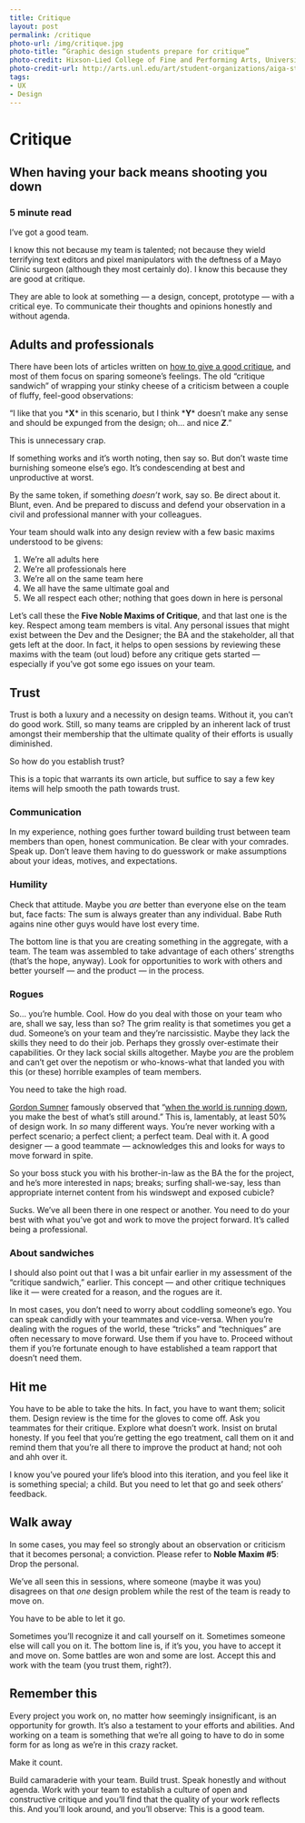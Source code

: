 ```yaml
---
title: Critique
layout: post
permalink: /critique
photo-url: /img/critique.jpg
photo-title: “Graphic design students prepare for critique”
photo-credit: Hixson-Lied College of Fine and Performing Arts, University of Nebraska–Lincoln
photo-credit-url: http://arts.unl.edu/art/student-organizations/aiga-students-design
tags:
- UX
- Design
---
```


# Critique

## When having your back means shooting you down

### 5 minute read

I’ve got a good team.

I know this not because my team is talented; not because they wield terrifying text editors and pixel manipulators with the deftness of a Mayo Clinic surgeon (although they most certainly do). I know this because they are good at critique. 

They are able to look at something — a design, concept, prototype — with a critical eye. To communicate their thoughts and opinions honestly and without agenda.

## Adults and professionals

There have been lots of articles written on [how to give a good critique][1], and most of them  focus on sparing someone’s feelings. The old “critique sandwich” of wrapping your stinky cheese of a criticism between a couple of fluffy, feel-good observations:

“I like that you ***X**\* in this scenario, but I think ***Y**\* doesn’t make any sense and should be expunged from the design; oh… and nice ***Z***.”

This is unnecessary crap.

If something works and it’s worth noting, then say so. But don’t waste time burnishing someone else’s ego. It’s condescending at best and unproductive at worst.

By the same token, if something *doesn’t* work, say so. Be direct about it. Blunt, even. And be prepared to discuss and defend your observation in a civil and professional manner with your colleagues. 

Your team should walk into any design review with a few basic maxims understood to be givens:

1. We’re all adults here
2. We’re all professionals here
3. We’re all on the same team here
4. We all have the same ultimate goal and
5. We all respect each other; nothing that goes down in here is personal

Let’s call these the **Five Noble Maxims of Critique**, and that last one is the key. Respect among team members is vital. Any personal issues that might exist between the Dev and the Designer; the BA and the stakeholder, all that gets left at the door. In fact, it helps to open sessions by reviewing these maxims with the team (out loud) before any critique gets started — especially if you’ve got some ego issues on your team.

## Trust

Trust is both a luxury and a necessity on design teams. Without it, you can’t do good work. Still, so many teams are crippled by an inherent lack of trust amongst their membership that the ultimate quality of their efforts is usually diminished.

So how do you establish trust?

This is a topic that warrants its own article, but suffice to say a few key items will help smooth the path towards trust.

### Communication
In my experience, nothing goes further toward building trust between team members than open, honest communication. Be clear with your comrades. Speak up. Don’t leave them having to do guesswork or make assumptions about your ideas, motives, and expectations.

### Humility
Check that attitude. Maybe you *are* better than everyone else on the team but, face facts: The sum is always greater than any individual. Babe Ruth agains nine other guys would have lost every time. 

The bottom line is that you are creating something in the aggregate, with a team. The team was assembled to take advantage of each others’ strengths (that’s the hope, anyway). Look for opportunities to work with others and better yourself — and the product — in the process.

### Rogues
So… you’re humble. Cool. How do you deal with those on your team who are, shall we say, less than so? The grim reality is that sometimes you get a dud. Someone’s on your team and they’re narcissistic. Maybe they lack the skills they need to do their job. Perhaps they grossly over-estimate their capabilities. Or they lack social skills altogether. Maybe *you* are the problem and can’t get over the nepotism or who-knows-what that landed you with this (or these) horrible examples of team members. 

You need to take the high road.

[Gordon Sumner][2] famously observed that “[when the world is running down][3], you make the best of what’s still around.” This is, lamentably, at least 50% of design work. In *so* many different ways. You’re never working with a perfect scenario; a perfect client; a perfect team. Deal with it. A good designer — a good teammate — acknowledges this and looks for ways to move forward in spite.

So your boss stuck you with his brother-in-law as the BA the for the project, and he’s more interested in naps; breaks; surfing shall-we-say, less than appropriate internet content from his windswept and exposed cubicle?

Sucks. We’ve all been there in one respect or another. You need to do your best with what you’ve got and work to move the project forward. It’s called being a professional. 

### About sandwiches

I should also point out that I was a bit unfair earlier in my assessment of the “critique sandwich,” earlier. This concept — and other critique techniques like it — were created for a reason, and the rogues are it. 

In most cases, you don’t need to worry about coddling someone’s ego. You can speak candidly with your teammates and vice-versa. When you’re dealing with the rogues of the world, these “tricks” and “techniques” are often necessary to move forward. Use them if you have to. Proceed without them if you’re fortunate enough to have established a team rapport that doesn’t need them.

## Hit me

You have to be able to take the hits. In fact, you have to want them; solicit them. Design review is the time for the gloves to come off. Ask you teammates for their critique. Explore what doesn’t work. Insist on brutal honesty. If you feel that you’re getting the ego treatment, call them on it and remind them that you’re all there to improve the product at hand; not ooh and ahh over it.

I know you’ve poured your life’s blood into this iteration, and you feel like it is something special; a child. But you need to let that go and seek others’ feedback.

## Walk away

In some cases, you may feel so strongly about an observation or criticism that it becomes personal; a conviction. Please refer to **Noble Maxim #5**: Drop the personal.

We’ve all seen this in sessions, where someone (maybe it was you) disagrees on that *one* design problem while the rest of the team is ready to move on.

You have to be able to let it go.

Sometimes you’ll recognize it and call yourself on it. Sometimes someone else will call you on it. The bottom line is, if it’s you, you have to accept it and move on. Some battles are won and some are lost. Accept this and work with the team (you trust them, right?).

## Remember this

Every project you work on, no matter how seemingly insignificant, is an opportunity for growth. It’s also a testament to your efforts and abilities. And working on a team is something that we’re all going to have to do in some form for as long as we’re in this crazy racket.

Make it count.

Build camaraderie with your team. Build trust. Speak honestly and without agenda. Work with your team to establish a culture of open and constructive critique and you’ll find that the quality of your work reflects this. And you’ll look around, and you’ll observe: This is a good team.

[1]:	http://www.aiga.org/how-to-give-receive-design-critique/ "How to give and receive a good design critique"
[2]:	https://en.wikipedia.org/wiki/Sting_(musician) "It's Sting, yo..."
[3]:	https://www.youtube.com/watch?v=DAtc9mlX72Q "Have some culture, while you're here..."